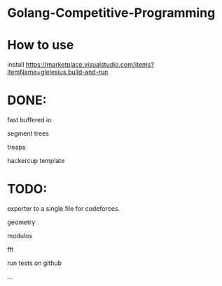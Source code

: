 # Golang-Competitive-Programming

# How to use

install https://marketplace.visualstudio.com/items?itemName=glelesius.build-and-run

# DONE:

fast buffered io

segment trees

treaps

hackercup template



# TODO:

exporter to a single file for codeforces.

geometry

modulos

fft

run tests on github

...
